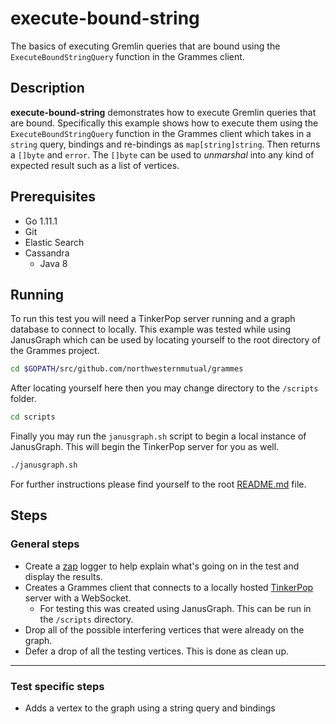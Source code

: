 # execute-bound-string

The basics of executing Gremlin queries that are bound using the `ExecuteBoundStringQuery` function in the Grammes client.

## Description

**execute-bound-string** demonstrates how to execute Gremlin queries that are bound. Specifically this example shows how to execute them using the `ExecuteBoundStringQuery` function in the Grammes client which takes in a `string` query, bindings and re-bindings as `map[string]string`. Then returns a `[]byte` and `error`. The `[]byte` can be used to *unmarshal* into any kind of expected result such as a list of vertices.

## Prerequisites

- Go 1.11.1
- Git
- Elastic Search
- Cassandra
  - Java 8

## Running

To run this test you will need a TinkerPop server running and a graph database to connect to locally. This example was tested while using JanusGraph which can be used by locating yourself to the root directory of the Grammes project.

``` sh
cd $GOPATH/src/github.com/northwesternmutual/grammes
```

After locating yourself here then you may change directory to the `/scripts` folder.

``` sh
cd scripts
```

Finally you may run the `janusgraph.sh` script to begin a local instance of JanusGraph. This will begin the TinkerPop server for you as well.

``` sh
./janusgraph.sh
```

For further instructions please find yourself to the root [README.md](../../README.md) file.

## Steps

### General steps

- Create a [zap](https://github.com/uber-go/zap) logger to help explain what's going on in the test and display the results.
- Creates a Grammes client that connects to a locally hosted [TinkerPop](http://tinkerpop.apache.org/) server with a WebSocket.
  - For testing this was created using JanusGraph. This can be run in the `/scripts` directory.
- Drop all of the possible interfering vertices that were already on the graph.
- Defer a drop of all the testing vertices. This is done as clean up.

---

### Test specific steps

- Adds a vertex to the graph using a string query and bindings
